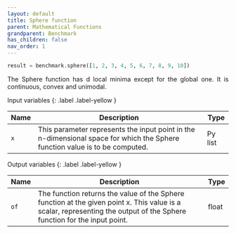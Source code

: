 ```yaml
---
layout: default
title: Sphere function
parent: Mathematical Functions
grandparent: Benchmark
has_children: false
nav_order: 1
---
```


<!--Don't delete ths script-->
<script src = "https://polyfill.io/v3/polyfill.min.js?features=es6"></script>
<script id = "MathJax-script" async src="https://cdn.jsdelivr.net/npm/mathjax@3/es5/tex-mml-chtml.js"></script>
<!--Don't delete ths script-->

```python
result = benchmark.sphere([1, 2, 3, 4, 5, 6, 7, 8, 9, 10])
```

<p align="justify">
The Sphere function has d local minima except for the global one. It is continuous, convex and unimodal.
</p>

Input variables
{: .label .label-yellow }

<table style = "width:100%">
    <thead>
      <tr>
        <th>Name</th>
        <th>Description</th>
        <th>Type</th>
      </tr>
    </thead>
    <tr>
        <td><code>x</code></td>
        <td>This parameter represents the input point in the n-dimensional space for which the Sphere function value is to be computed.</td>
        <td>Py list </td>
    </tr>
</table>

Output variables
{: .label .label-yellow }

<table style = "width:100%">
    <thead>
      <tr>
        <th>Name</th>
        <th>Description</th>
        <th>Type</th>
      </tr>
    </thead>
    <tr>
        <td><code>of</code></td>
        <td>The function returns the value of the Sphere function at the given point x. This value is a scalar, representing the output of the Sphere function for the input point.</td>
        <td>float</td>
    </tr>
</table>
